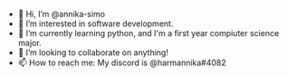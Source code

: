- 👋 Hi, I’m @annika-simo
- 👀 I’m interested in software development.
- 🌱 I’m currently learning python, and I'm a first year compiuter science major.
- 💞️ I’m looking to collaborate on anything!
- 📫 How to reach me: My discord is @harmannika#4082
